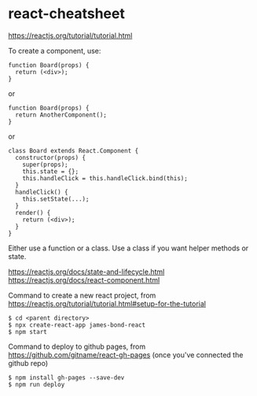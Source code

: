 # react-cheatsheet

https://reactjs.org/tutorial/tutorial.html

To create a component, use:

    function Board(props) {
      return (<div>);
    }

or

    function Board(props) {
      return AnotherComponent();
    }

or

    class Board extends React.Component {
      constructor(props) {
        super(props);
        this.state = {};
        this.handleClick = this.handleClick.bind(this);
      }
      handleClick() {
        this.setState(...);
      }
      render() {
        return (<div>);
      }
    }

Either use a function or a class.  Use a class if you want helper methods or state.  

https://reactjs.org/docs/state-and-lifecycle.html
https://reactjs.org/docs/react-component.html

Command to create a new react project, from https://reactjs.org/tutorial/tutorial.html#setup-for-the-tutorial

    $ cd <parent directory>
    $ npx create-react-app james-bond-react
    $ npm start
    
Command to deploy to github pages, from https://github.com/gitname/react-gh-pages
(once you've connected the github repo)

    $ npm install gh-pages --save-dev
    $ npm run deploy
